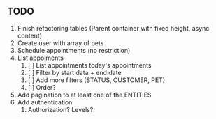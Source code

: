 ## TODO

1. Finish refactoring tables (Parent container with fixed height, async content)
2. Create user with array of pets
3. Schedule appointments (no restriction)
4. List appoiments
   1. [ ] List appointments today's appointments
   2. [ ] Filter by start data + end date
   3. [ ] Add more filters (STATUS, CUSTOMER, PET)
   4. [ ] Order?
5. Add pagination to at least one of the ENTITIES
6. Add authentication
   1. Authorization? Levels?
